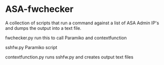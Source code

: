 # ASA-fwchecker
A collection of scripts that run a command against a list of ASA Admin IP's and dumps the output into a text file.



fwchecker.py run this to call Paramiko and contextfunction

sshfw.py Paramiko script

contextfunction.py runs sshfw.py and creates output text files
